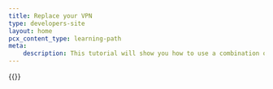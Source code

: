```yaml
---
title: Replace your VPN
type: developers-site
layout: home
pcx_content_type: learning-path
meta:
    description: This tutorial will show you how to use a combination of Khulnasoft products to address use cases typically served by a VPN.
---
```


{{<dynamic-learning-path-header file="replace-vpn.json">}}

<vue-component name="DynamicLearningPath"/>